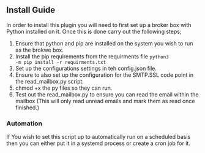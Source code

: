 ## Install Guide ##
In order to install this plugin you will need to first set up a broker box with Python installed on it. Once this is done carry out the following steps;
1. Ensure that python and pip are installed on the system you wish to run as the brokwe box.
1. Install the pip requirements from the requirments file <code>python3 -m pip install -r requirments.txt</code>
1. Set up the configurations settings in teh config.json file.
1. Ensure to also set up the configuration for the SMTP.SSL code point in the read_mailbox.py script.
1. chmod +x the py files so they can run.
1. Test out the read_mailbox.py to ensure you can read the email within the mailbox (This will only read unread emails and mark them as read once finished.)

### Automation ###
If You wish to set this script up to automatically run on a scheduled basis then you can either put it in a systemd process or create a cron job for it.
